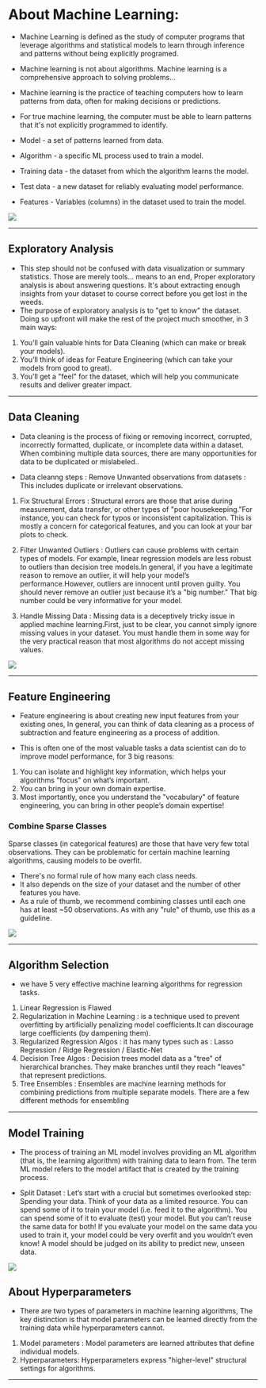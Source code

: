 # About Machine Learning:

- Machine Learning is defined as the study of computer programs that leverage algorithms and statistical models to learn through inference and patterns without being explicitly programed.

- Machine learning is not about algorithms. Machine learning is a comprehensive approach to solving problems...

- Machine learning is the practice of teaching computers how to learn patterns from data, often for making decisions or predictions.

- For true machine learning, the computer must be able to learn patterns that it's not explicitly programmed to identify.

- Model - a set of patterns learned from data.

- Algorithm - a specific ML process used to train a model.

- Training data - the dataset from which the algorithm learns the model.

- Test data - a new dataset for reliably evaluating model performance.

- Features - Variables (columns) in the dataset used to train the model.

![](https://www.igmguru.com/uploads/products/machine-learning-training-igmguru_1499895199_xl.jpg)

---

## Exploratory Analysis

- This step should not be confused with data visualization or summary statistics. Those are merely tools... means to an end, Proper exploratory analysis is about answering questions. It's about extracting enough insights from your dataset to course correct before you get lost in the weeds.
- The purpose of exploratory analysis is to "get to know" the dataset. Doing so upfront will make the rest of the project much smoother, in 3 main ways:

1. You’ll gain valuable hints for Data Cleaning (which can make or break your models).
2. You’ll think of ideas for Feature Engineering (which can take your models from good to great).
3. You’ll get a "feel" for the dataset, which will help you communicate results and deliver greater impact.

---

## Data Cleaning

- Data cleaning is the process of fixing or removing incorrect, corrupted, incorrectly formatted, duplicate, or incomplete data within a dataset. When combining multiple data sources, there are many opportunities for data to be duplicated or mislabeled..

- Data cleanng steps :
  Remove Unwanted observations from datasets : This includes duplicate or irrelevant observations.

1. Fix Structural Errors : Structural errors are those that arise during measurement, data transfer, or other types of "poor housekeeping."For instance, you can check for typos or inconsistent capitalization. This is mostly a concern for categorical features, and you can look at your bar plots to check.

2. Filter Unwanted Outliers : Outliers can cause problems with certain types of models. For example, linear regression models are less robust to outliers than decision tree models.In general, if you have a legitimate reason to remove an outlier, it will help your model’s performance.However, outliers are innocent until proven guilty. You should never remove an outlier just because it’s a "big number." That big number could be very informative for your model.

3. Handle Missing Data : Missing data is a deceptively tricky issue in applied machine learning.First, just to be clear, you cannot simply ignore missing values in your dataset. You must handle them in some way for the very practical reason that most algorithms do not accept missing values.

![](https://mk0analyticsindf35n9.kinstacdn.com/wp-content/uploads/2018/02/DG_Data_Cleansing_Cycle_300px.png)

---

## Feature Engineering

- Feature engineering is about creating new input features from your existing ones, In general, you can think of data cleaning as a process of subtraction and feature engineering as a process of addition.

- This is often one of the most valuable tasks a data scientist can do to improve model performance, for 3 big reasons:

1. You can isolate and highlight key information, which helps your algorithms "focus" on what’s important.
2. You can bring in your own domain expertise.
3. Most importantly, once you understand the "vocabulary" of feature engineering, you can bring in other people’s domain expertise!

### Combine Sparse Classes

Sparse classes (in categorical features) are those that have very few total observations. They can be problematic for certain machine learning algorithms, causing models to be overfit.

- There's no formal rule of how many each class needs.
- It also depends on the size of your dataset and the number of other features you have.
- As a rule of thumb, we recommend combining classes until each one has at least ~50 observations. As with any "rule" of thumb, use this as a guideline.

![](https://www.analyticsindiamag.com/wp-content/uploads/2019/06/aq.png)

---

## Algorithm Selection

- we have 5 very effective machine learning algorithms for regression tasks.

1. Linear Regression is Flawed
2. Regularization in Machine Learning : is a technique used to prevent overfitting by artificially penalizing model coefficients.It can discourage large coefficients (by dampening them).
3. Regularized Regression Algos : it has many types such as : Lasso Regression / Ridge Regression / Elastic-Net
4. Decision Tree Algos : Decision trees model data as a "tree" of hierarchical branches. They make branches until they reach "leaves" that represent predictions.
5. Tree Ensembles : Ensembles are machine learning methods for combining predictions from multiple separate models. There are a few different methods for ensembling

---

## Model Training

- The process of training an ML model involves providing an ML algorithm (that is, the learning algorithm) with training data to learn from. The term ML model refers to the model artifact that is created by the training process.

- Split Dataset : Let’s start with a crucial but sometimes overlooked step: Spending your data.
  Think of your data as a limited resource.
  You can spend some of it to train your model (i.e. feed it to the algorithm).
  You can spend some of it to evaluate (test) your model.
  But you can’t reuse the same data for both!
  If you evaluate your model on the same data you used to train it, your model could be very overfit and you wouldn’t even know! A model should be judged on its ability to predict new, unseen data.

![](https://miro.medium.com/max/3596/1*oFNBcZOE4llPlf4XU9tGOw.png)

## About Hyperparameters

- There are two types of parameters in machine learning algorithms, The key distinction is that model parameters can be learned directly from the training data while hyperparameters cannot.

1. Model parameters : Model parameters are learned attributes that define individual models.
2. Hyperparameters: Hyperparameters express "higher-level" structural settings for algorithms.

---
